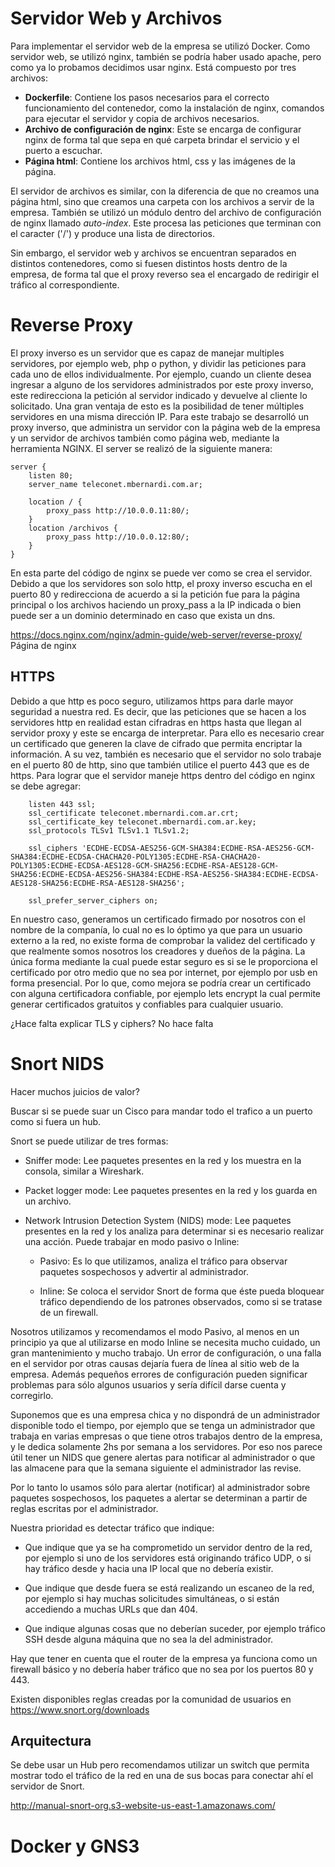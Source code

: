 Servidor Web y Archivos
=======================
Para implementar el servidor web de la empresa se utilizó Docker. Como servidor
web, se utilizó nginx, también se podría haber usado apache, pero como ya lo
probamos decidimos usar nginx.
Está compuesto por tres archivos:
- **Dockerfile**: Contiene los pasos necesarios para el correcto funcionamiento del
  contenedor, como la instalación de nginx, comandos para ejecutar el servidor y
  copia de archivos necesarios.
- **Archivo de configuración de nginx**: Este se encarga de configurar nginx de
  forma tal que sepa en qué carpeta brindar el servicio y el puerto a escuchar.
- **Página html**: Contiene los archivos html, css y las imágenes de la página.

El servidor de archivos es similar, con la diferencia de que no creamos una
página html, sino que creamos una carpeta con los archivos a servir de la
empresa. También se utilizó un módulo dentro del archivo de configuración de
nginx llamado _auto-index_. Este procesa las peticiones que terminan con el
caracter ('/') y produce una lista de directorios.

Sin embargo, el servidor web y archivos se encuentran separados en distintos
contenedores, como si fuesen distintos hosts dentro de la empresa, de forma tal
que el proxy reverso sea el encargado de redirigir el tráfico al correspondiente.

Reverse Proxy
=============
El proxy inverso es un servidor que es capaz de manejar multiples servidores, por ejemplo web, php o python, y dividir las peticiones para cada uno de ellos individualmente. Por ejemplo, cuando un cliente desea ingresar a alguno de los servidores administrados por este proxy inverso, este redirecciona la petición al servidor indicado y devuelve al cliente lo solicitado. Una gran ventaja de esto es la posibilidad de tener múltiples servidores en una misma dirección IP.
Para este trabajo se desarrolló un proxy inverso, que administra un servidor con la página web de la empresa y un servidor de archivos también como página web, mediante la herramienta NGINX. El server se realizó de la siguiente manera:

```
server {
	listen 80;
	server_name teleconet.mbernardi.com.ar;

	location / {
		proxy_pass http://10.0.0.11:80/;
	}
	location /archivos {
		proxy_pass http://10.0.0.12:80/;
	}
}

```
En esta parte del código de nginx se puede ver como se crea el servidor. Debido a que los servidores son solo http, el proxy inverso escucha en el puerto 80 y redirecciona de acuerdo a si la petición fue para la página principal o los archivos haciendo un proxy_pass a la IP indicada o bien puede ser a un dominio determinado en caso que exista un dns.

https://docs.nginx.com/nginx/admin-guide/web-server/reverse-proxy/ Página de nginx

HTTPS
-----
Debido a que http es poco seguro, utilizamos https para darle mayor seguridad a nuestra red. Es decir, que las peticiones que se hacen a los servidores http en realidad estan cifradras en https hasta que llegan al servidor proxy y este se encarga de interpretar. Para ello es necesario crear un certificado que generen la clave de cifrado que permita encriptar la información. A su vez, también es necesario que el servidor no solo trabaje en el puerto 80 de http, sino que también utilice el puerto 443 que es de https.
Para lograr que el servidor maneje https dentro del código en nginx se debe agregar:
```
	listen 443 ssl;
	ssl_certificate teleconet.mbernardi.com.ar.crt;
	ssl_certificate_key teleconet.mbernardi.com.ar.key;
	ssl_protocols TLSv1 TLSv1.1 TLSv1.2;

	ssl_ciphers 'ECDHE-ECDSA-AES256-GCM-SHA384:ECDHE-RSA-AES256-GCM-SHA384:ECDHE-ECDSA-CHACHA20-POLY1305:ECDHE-RSA-CHACHA20-POLY1305:ECDHE-ECDSA-AES128-GCM-SHA256:ECDHE-RSA-AES128-GCM-SHA256:ECDHE-ECDSA-AES256-SHA384:ECDHE-RSA-AES256-SHA384:ECDHE-ECDSA-AES128-SHA256:ECDHE-RSA-AES128-SHA256';

	ssl_prefer_server_ciphers on;
```

En nuestro caso, generamos un certificado firmado por nosotros con el nombre de la companía, lo cual no es lo óptimo ya que para un usuario externo a la red, no existe forma de comprobar la validez del certificado y que realmente somos nosotros los creadores y dueños de la página. La única forma mediante la cual puede estar seguro es si se le proporciona el certificado por otro medio que no sea por internet, por ejemplo por usb en forma presencial. Por lo que, como mejora se podría crear un certificado con alguna certificadora confiable, por ejemplo lets encrypt la cual permite generar certificados gratuitos y confiables para cualquier usuario.

¿Hace falta explicar TLS y ciphers? No hace falta

Snort NIDS
==========

Hacer muchos juicios de valor?

Buscar si se puede suar un Cisco para mandar todo el trafico a un puerto como si
fuera un hub.

Snort se puede utilizar de tres formas:

- Sniffer mode: Lee paquetes presentes en la red y los muestra en la consola,
  similar a Wireshark.

- Packet logger mode: Lee paquetes presentes en la red y los guarda en un
  archivo.

- Network Intrusion Detection System (NIDS) mode: Lee paquetes presentes en la
  red y los analiza para determinar si es necesario realizar una acción. Puede
  trabajar en modo pasivo o Inline:

    - Pasivo: Es lo que utilizamos, analiza el tráfico para observar paquetes
      sospechosos y advertir al administrador.

    - Inline: Se coloca el servidor Snort de forma que éste pueda bloquear
      tráfico dependiendo de los patrones observados, como si se tratase de un
      firewall.

Nosotros utilizamos y recomendamos el modo Pasivo, al menos en un principio ya
que al utilizarse en modo Inline se necesita mucho cuidado, un gran
mantenimiento y mucho trabajo. Un error de configuración, o una falla en el
servidor por otras causas dejaría fuera de línea al sitio web de la empresa.
Además pequeños errores de configuración pueden significar problemas para sólo
algunos usuarios y sería difícil darse cuenta y corregirlo.

Suponemos que es una empresa chica y no dispondrá de un administrador disponible
todo el tiempo, por ejemplo que se tenga un administrador que trabaja en varias
empresas o que tiene otros trabajos dentro de la empresa, y le dedica solamente
2hs por semana a los servidores. Por eso nos parece útil tener un NIDS que
genere alertas para notificar al administrador o que las almacene para que la
semana siguiente el administrador las revise.

Por lo tanto lo usamos sólo para alertar (notificar) al administrador sobre
paquetes sospechosos, los paquetes a alertar se determinan a partir de reglas
escritas por el administrador.

Nuestra prioridad es detectar tráfico que indique:

- Que indique que ya se ha comprometido un servidor dentro de la red, por
  ejemplo si uno de los servidores está originando tráfico UDP, o si hay tráfico
  desde y hacia una IP local que no debería existir.

- Que indique que desde fuera se está realizando un escaneo de la red, por
  ejemplo si hay muchas solicitudes simultáneas, o si están accediendo a muchas
  URLs que dan 404.

- Que indique algunas cosas que no deberían suceder, por ejemplo tráfico SSH
  desde alguna máquina que no sea la del administrador.

Hay que tener en cuenta que el router de la empresa ya funciona como un firewall
básico y no debería haber tráfico que no sea por los puertos 80 y 443.

Existen disponibles reglas creadas por la comunidad de usuarios en
https://www.snort.org/downloads

Arquitectura
------------

Se debe usar un Hub pero recomendamos utilizar un switch que permita mostrar
todo el tráfico de la red en una de sus bocas para conectar ahí el servidor de
Snort.

http://manual-snort-org.s3-website-us-east-1.amazonaws.com/

Docker y GNS3
=============
